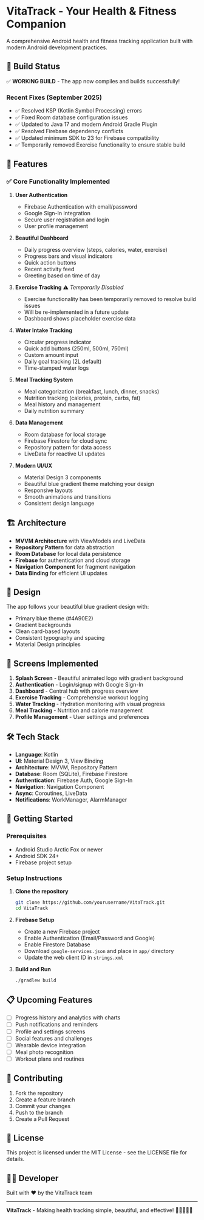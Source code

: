 # VitaTrack - Your Health & Fitness Companion

A comprehensive Android health and fitness tracking application built with modern Android development practices.

## 🚀 Build Status

✅ **WORKING BUILD** - The app now compiles and builds successfully!

### Recent Fixes (September 2025)
- ✅ Resolved KSP (Kotlin Symbol Processing) errors
- ✅ Fixed Room database configuration issues
- ✅ Updated to Java 17 and modern Android Gradle Plugin
- ✅ Resolved Firebase dependency conflicts
- ✅ Updated minimum SDK to 23 for Firebase compatibility
- ✅ Temporarily removed Exercise functionality to ensure stable build

## 🌟 Features

### ✅ Core Functionality Implemented

1. **User Authentication**
   - Firebase Authentication with email/password
   - Google Sign-In integration
   - Secure user registration and login
   - User profile management

2. **Beautiful Dashboard**
   - Daily progress overview (steps, calories, water, exercise)
   - Progress bars and visual indicators
   - Quick action buttons
   - Recent activity feed
   - Greeting based on time of day

3. **Exercise Tracking** ⚠️ *Temporarily Disabled*
   - Exercise functionality has been temporarily removed to resolve build issues
   - Will be re-implemented in a future update
   - Dashboard shows placeholder exercise data

4. **Water Intake Tracking**
   - Circular progress indicator
   - Quick add buttons (250ml, 500ml, 750ml)
   - Custom amount input
   - Daily goal tracking (2L default)
   - Time-stamped water logs

5. **Meal Tracking System**
   - Meal categorization (breakfast, lunch, dinner, snacks)
   - Nutrition tracking (calories, protein, carbs, fat)
   - Meal history and management
   - Daily nutrition summary

6. **Data Management**
   - Room database for local storage
   - Firebase Firestore for cloud sync
   - Repository pattern for data access
   - LiveData for reactive UI updates

7. **Modern UI/UX**
   - Material Design 3 components
   - Beautiful blue gradient theme matching your design
   - Responsive layouts
   - Smooth animations and transitions
   - Consistent design language

## 🏗️ Architecture

- **MVVM Architecture** with ViewModels and LiveData
- **Repository Pattern** for data abstraction
- **Room Database** for local data persistence
- **Firebase** for authentication and cloud storage
- **Navigation Component** for fragment navigation
- **Data Binding** for efficient UI updates

## 🎨 Design

The app follows your beautiful blue gradient design with:
- Primary blue theme (#4A90E2)
- Gradient backgrounds
- Clean card-based layouts
- Consistent typography and spacing
- Material Design principles

## 📱 Screens Implemented

1. **Splash Screen** - Beautiful animated logo with gradient background
2. **Authentication** - Login/signup with Google Sign-In
3. **Dashboard** - Central hub with progress overview
4. **Exercise Tracking** - Comprehensive workout logging
5. **Water Tracking** - Hydration monitoring with visual progress
6. **Meal Tracking** - Nutrition and calorie management
7. **Profile Management** - User settings and preferences

## 🛠️ Tech Stack

- **Language**: Kotlin
- **UI**: Material Design 3, View Binding
- **Architecture**: MVVM, Repository Pattern
- **Database**: Room (SQLite), Firebase Firestore
- **Authentication**: Firebase Auth, Google Sign-In
- **Navigation**: Navigation Component
- **Async**: Coroutines, LiveData
- **Notifications**: WorkManager, AlarmManager

## 🚀 Getting Started

### Prerequisites
- Android Studio Arctic Fox or newer
- Android SDK 24+
- Firebase project setup

### Setup Instructions

1. **Clone the repository**
   ```bash
   git clone https://github.com/yourusername/VitaTrack.git
   cd VitaTrack
   ```

2. **Firebase Setup**
   - Create a new Firebase project
   - Enable Authentication (Email/Password and Google)
   - Enable Firestore Database
   - Download `google-services.json` and place in `app/` directory
   - Update the web client ID in `strings.xml`

3. **Build and Run**
   ```bash
   ./gradlew build
   ```

## 📋 Upcoming Features

- [ ] Progress history and analytics with charts
- [ ] Push notifications and reminders
- [ ] Profile and settings screens
- [ ] Social features and challenges
- [ ] Wearable device integration
- [ ] Meal photo recognition
- [ ] Workout plans and routines

## 🤝 Contributing

1. Fork the repository
2. Create a feature branch
3. Commit your changes
4. Push to the branch
5. Create a Pull Request

## 📄 License

This project is licensed under the MIT License - see the LICENSE file for details.

## 👨‍💻 Developer

Built with ❤️ by the VitaTrack team

---

**VitaTrack** - Making health tracking simple, beautiful, and effective! 🏃‍♂️💪🥗💧
